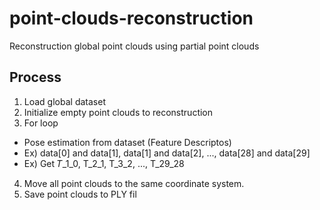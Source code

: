 # point-clouds-reconstruction
Reconstruction global point clouds using partial point clouds

## Process
1. Load global dataset
2. Initialize empty point clouds to reconstruction
3. For loop
 - Pose estimation from dataset (Feature Descriptos)
 - Ex) data[0] and data[1], data[1] and data[2], ..., data[28] and data[29]
 - Ex) Get 𝑇_1_0, T_2_1, T_3_2, ..., T_29_28
4. Move all point clouds to the same coordinate system.
5. Save point clouds to PLY fil

